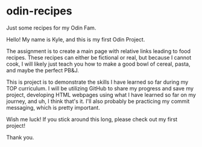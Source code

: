 # odin-recipes
Just some recipes for my Odin Fam. 

Hello! My name is Kyle, and this is my first Odin Project. 

The assignment is to create a main page with relative links leading to food recipes. These recipes can either be fictional or real, but because I cannot cook, I will likely just teach you how to make a good bowl of cereal, pasta, and maybe the perfect PB&J. 

This is project is to demonstrate the skills I have learned so far during my TOP curriculum. I will be utilizing GitHub to share my progress and save my project, developing HTML webpages using what I have learned so far on my journey, and uh, I think that's it. I'll also probably be practicing my commit messaging, which is pretty important. 

Wish me luck! If you stick around this long, please check out my first project!

Thank you. 
